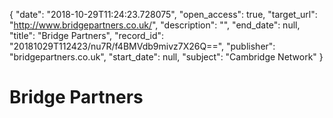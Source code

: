 {
  "date": "2018-10-29T11:24:23.728075", 
  "open_access": true, 
  "target_url": "http://www.bridgepartners.co.uk/", 
  "description": "", 
  "end_date": null, 
  "title": "Bridge Partners", 
  "record_id": "20181029T112423/nu7R/f4BMVdb9mivz7X26Q==", 
  "publisher": "bridgepartners.co.uk", 
  "start_date": null, 
  "subject": "Cambridge Network"
}

# Bridge Partners

